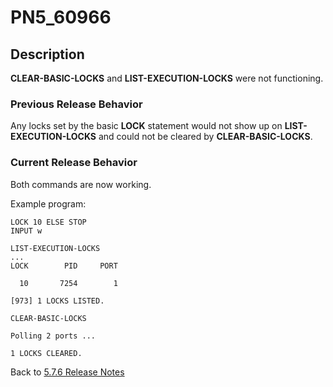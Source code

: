 # PN5_60966

<PageHeader />

## Description

**CLEAR-BASIC-LOCKS** and **LIST-EXECUTION-LOCKS** were not functioning.

### Previous Release Behavior

Any locks set by the basic **LOCK** statement would not show up on **LIST-EXECUTION-LOCKS** and could not be cleared by **CLEAR-BASIC-LOCKS**.

### Current Release Behavior

Both commands are now working.

Example program:

```
LOCK 10 ELSE STOP
INPUT w
```

```
LIST-EXECUTION-LOCKS
...
LOCK        PID     PORT

  10       7254        1

[973] 1 LOCKS LISTED.
```

```
CLEAR-BASIC-LOCKS

Polling 2 ports ...

1 LOCKS CLEARED.
```

Back to [5.7.6 Release Notes](../jbase-5.7.6-release-notes/README.md)

<PageFooter />
